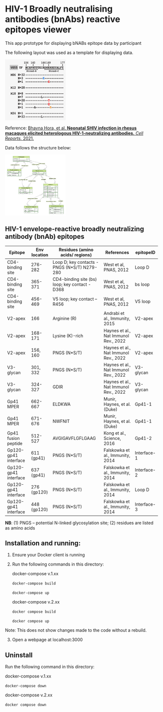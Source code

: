 # HIV-1 Broadly neutralising antibodies (bnAbs) reactive epitopes viewer

This app prototype for displaying bNABs epitope data by participant

The following layout was used as a template for displaying data.

<img src="./docs/original_layout.jpeg" style="width: 200px; height: 200px;" />

Reference: [Bhavna Hora, et al. **Neonatal SHIV infection in rhesus macaques elicited heterologous HIV-1-neutralizing antibodies.**  *Cell Reports.* 2021.](https://pubmed.ncbi.nlm.nih.gov/36924501/)

Data follows the structure below:

<img src="./prisma/ERD.svg" style="width: 200px; height: 200px;" />

## HIV-1 envelope-reactive broadly neutralizing antibody (bnAb) epitopes

| Epitope              | Env location | Residues (amino acids/ regions)                | References                            | epitopeID   |
| -------------------- | ------------ | ---------------------------------------------- | ------------------------------------- | ----------- |
| CD4-binding site     | 276-282      | Loop D; key contacts - PNGS (N\*S/T) N279-280  | West et al, PNAS, 2012                | Loop D      |
| CD4-binding site     | 365-371      | CD4-binding site (bs) loop; key contact - D368 | West et al, PNAS, 2012                | bs loop     |
| CD4-binding site     | 456-469      | V5 loop; key contact – R456                    | West et al, PNAS, 2012                | V5 loop     |
| V2-apex              | 166          | Arginine (R)                                   | Andrabi et al., Immunity, 2015        | V2-apex     |
| V2-apex              | 168-171      | Lysine (K)-rich                                | Haynes et al., Nat Immunol Rev., 2022 | V2-apex     |
| V2-apex              | 156, 160     | PNGS (N\*S/T)                                  | Haynes et al., Nat Immunol Rev., 2022 | V2-apex     |
| V3-glycan            | 301, 332     | PNGS (N\*S/T)                                  | Haynes et al., Nat Immunol Rev., 2022 | V3-glycan   |
| V3-glycan            | 324-327      | GDIR                                           | Haynes et al., Nat Immunol Rev., 2022 | V3-glycan   |
| Gp41 MPER            | 662-667      | ELDKWA                                         | Munir, Haynes, et al. (Duke)          | Gp41-1      |
| Gp41 MPER            | 671-676      | NWFNIT                                         | Munir, Haynes, et al. (Duke)          | Gp41-1      |
| Gp41 fusion peptide  | 512-527      | AVGIGAVFLGFLGAAG                               | Kong et al., Science, 2016            | Gp41-2      |
| Gp120-gp41 interface | 611 (gp41)   | PNGS (N\*S/T)                                  | Falskowka et al., Immunity, 2014      | Interface-1 |
| Gp120-gp41 interface | 637 (gp41)   | PNGS (N\*S/T)                                  | Falskowka et al., Immunity, 2014      | Interface-2 |
| Gp120-gp41 interface | 276 (gp120)  | PNGS (N\*S/T)                                  | Falskowka et al., Immunity, 2014      | Loop D      |
| Gp120-gp41 interface | 448 (gp120)  | PNGS (N\*S/T)                                  | Falskowka et al., Immunity, 2014      | Interface-3 |

**NB**: (1) PNGS – potential N-linked glycosylation site; (2) residues are listed as amino acids

## Installation and running:

1. Ensure your Docker client is running
2. Run the following commands in this directory:

   docker-compose v.1.xx

   `docker-compose build`

   `docker-compose up`

   docker-compose v.2.xx

   `docker compose build`

   `docker compose up`

Note: This does not show changes made to the code without a rebuild.

3. Open a webpage at localhost:3000

## Uninstall

Run the following command in this directory:

docker-compose v.1.xx

`docker-compose down`

docker-compose v.2.xx

`docker compose down`
